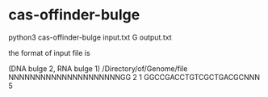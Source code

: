 # cas-offinder-bulge

python3 cas-offinder-bulge input.txt G output.txt

the format of input file is 

(DNA bulge 2, RNA bulge 1)
  /Directory/of/Genome/file
  NNNNNNNNNNNNNNNNNNNNNGG 2 1
  GGCCGACCTGTCGCTGACGCNNN 5
